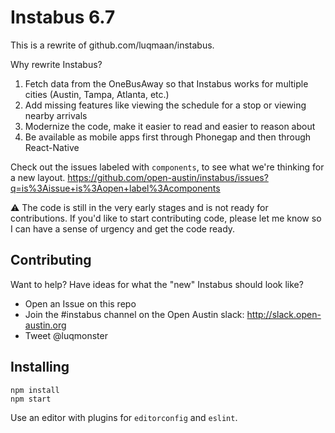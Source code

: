 # Instabus 6.7

This is a rewrite of github.com/luqmaan/instabus.

Why rewrite Instabus?

1. Fetch data from the OneBusAway so that Instabus works for multiple cities (Austin, Tampa, Atlanta, etc.)
2. Add missing features like viewing the schedule for a stop or viewing nearby arrivals
3. Modernize the code, make it easier to read and easier to reason about
4. Be available as mobile apps first through Phonegap and then through React-Native

Check out the issues labeled with `components`, to see what we're thinking for a new layout. https://github.com/open-austin/instabus/issues?q=is%3Aissue+is%3Aopen+label%3Acomponents

:warning: The code is still in the very early stages and is not ready for contributions. If you'd like to start contributing code, please let me know so I can have a sense of urgency and get the code ready. 

## Contributing

Want to help? Have ideas for what the "new" Instabus should look like?

- Open an Issue on this repo
- Join the #instabus channel on the Open Austin slack: http://slack.open-austin.org
- Tweet @luqmonster

## Installing

```
npm install
npm start
```

Use an editor with plugins for `editorconfig` and `eslint`.
